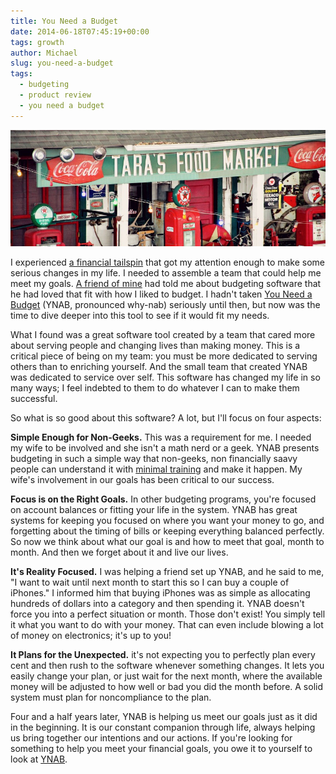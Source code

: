 ```yaml
---
title: You Need a Budget
date: 2014-06-18T07:45:19+00:00
tags: growth
author: Michael
slug: you-need-a-budget
tags:
  - budgeting
  - product review
  - you need a budget
---
```

<div class="full-width">
  <img src="/images/feature-you-need-a-budget.jpg" alt="You Need a Budget" />
</div>

I experienced [a financial tailspin](/failure-the-catalyst/) that got my attention enough to make some serious changes in my life. I needed to assemble a team that could help me meet my goals. [A friend of mine](http://www.theprayerroomdfw.com/index.cfm?i=11234&mid=25&blogid=4177) had told me about budgeting software that he had loved that fit with how I liked to budget. I hadn't taken [You Need a Budget](http://ynab.refr.cc/C9FV2R2) (YNAB, pronounced why-nab) seriously until then, but now was the time to dive deeper into this tool to see if it would fit my needs.

What I found was a great software tool created by a team that cared more about serving people and changing lives than making money. This is a critical piece of being on my team: you must be more dedicated to serving others than to enriching yourself. And the small team that created YNAB was dedicated to service over self. This software has changed my life in so many ways; I feel indebted to them to do whatever I can to make them successful.

So what is so good about this software? A lot, but I'll focus on four aspects:

**Simple Enough for Non-Geeks.** This was a requirement for me. I needed my wife to be involved and she isn't a math nerd or a geek. YNAB presents budgeting in such a simple way that non-geeks, non financially saavy people can understand it with [minimal training](http://www.youneedabudget.com/support/training-and-education) and make it happen. My wife's involvement in our goals has been critical to our success.

**Focus is on the Right Goals.** In other budgeting programs, you're focused on account balances or fitting your life in the system. YNAB has great systems for keeping you focused on where you want your money to go, and forgetting about the timing of bills or keeping everything balanced perfectly. So now we think about what our goal is and how to meet that goal, month to month. And then we forget about it and live our lives.

**It's Reality Focused.** I was helping a friend set up YNAB, and he said to me, "I want to wait until next month to start this so I can buy a couple of iPhones." I informed him that buying iPhones was as simple as allocating hundreds of dollars into a category and then spending it. YNAB doesn't force you into a perfect situation or month. Those don't exist! You simply tell it what you want to do with your money. That can even include blowing a lot of money on electronics; it's up to you!

**It Plans for the Unexpected.** it's not expecting you to perfectly plan every cent and then rush to the software whenever something changes. It lets you easily change your plan, or just wait for the next month, where the available money will be adjusted to how well or bad you did the month before. A solid system must plan for noncompliance to the plan.

Four and a half years later, YNAB is helping us meet our goals just as it did in the beginning. It is our constant companion through life, always helping us bring together our intentions and our actions. If you're looking for something to help you meet your financial goals, you owe it to yourself to look at [YNAB](http://ynab.refr.cc/C9FV2R2).